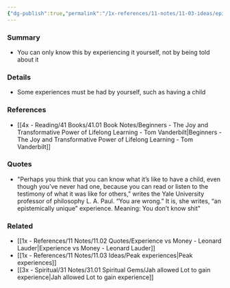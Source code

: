 ```yaml
---
{"dg-publish":true,"permalink":"/1x-references/11-notes/11-03-ideas/epistemically-unique-experiences/","title":"Epistemically unique experiences","dgShowBacklinks":false}
---
```



### Summary
- You can only know this by experiencing it yourself, not by being told about it

### Details
- Some experiences must be had by yourself, such as having a child

### References
- [[4x - Reading/41 Books/41.01 Book Notes/Beginners - The Joy and Transformative Power of Lifelong Learning - Tom Vanderbilt\|Beginners - The Joy and Transformative Power of Lifelong Learning - Tom Vanderbilt]]

### Quotes
- "Perhaps you think that you can know what it’s like to have a child, even though you’ve never had one, because you can read or listen to the testimony of what it was like for others,” writes the Yale University professor of philosophy L. A. Paul. “You are wrong.”
	It is, she writes, “an epistemically unique” experience. Meaning: You don’t know shit"

### Related
- [[1x - References/11 Notes/11.02 Quotes/Experience vs Money - Leonard Lauder\|Experience vs Money - Leonard Lauder]]
- [[1x - References/11 Notes/11.03 Ideas/Peak experiences\|Peak experiences]]
- [[3x - Spiritual/31 Notes/31.01 Spiritual Gems/Jah allowed Lot to gain experience\|Jah allowed Lot to gain experience]]